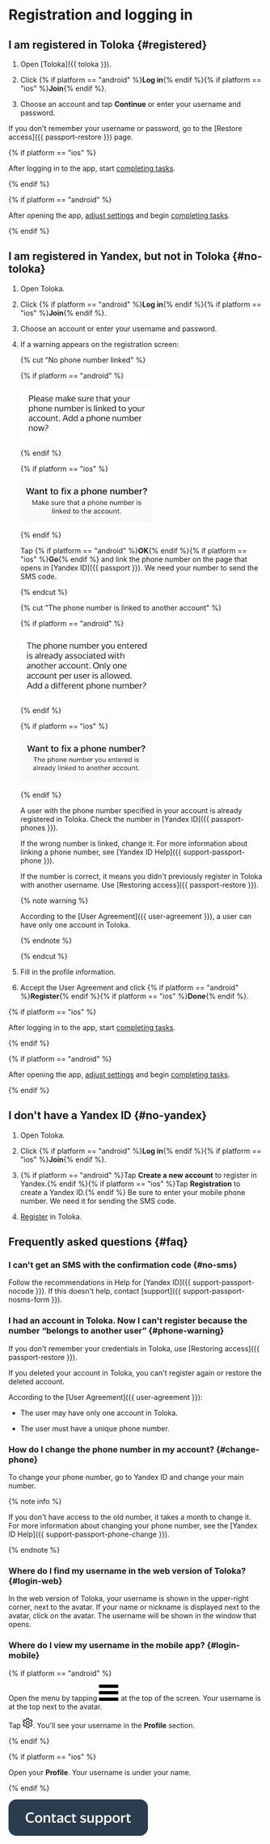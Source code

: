 # Registration and logging in

## I am registered in Toloka {#registered}

1. Open [Toloka]({{ toloka }}).

1. Click {% if platform == "android" %}**Log in**{% endif %}{% if platform == "ios" %}**Join**{% endif %}.

1. Choose an account and tap **Continue** or enter your username and password.

If you don't remember your username or password, go to the [Restore access]({{ passport-restore }}) page.

{% if platform == "ios" %}

After logging in to the app, start [completing tasks](tasks.md).

{% endif %}

{% if platform == "android" %}

After opening the app, [adjust settings](settings.md) and begin [completing tasks](tasks.md).

{% endif %}

## I am registered in Yandex, but not in Toloka {#no-toloka}

1. Open Toloka.

1. Click {% if platform == "android" %}**Log in**{% endif %}{% if platform == "ios" %}**Join**{% endif %}.

1. Choose an account or enter your username and password.

1. If a warning appears on the registration screen:
    
    {% cut "No phone number linked" %}

    {% if platform == "android" %}

    ![](../_assets/mail_warning_android.png)

    {% endif %}

    {% if platform == "ios" %}

    ![](../_assets/mail_warning_ios.png)

    {% endif %}

    Tap {% if platform == "android" %}**OK**{% endif %}{% if platform == "ios" %}**Go**{% endif %} and link the phone number on the page that opens in [Yandex ID]({{ passport }}). We need your number to send the SMS code.

    {% endcut %}
    
    {% cut "The phone number is linked to another account" %}
    
    {% if platform == "android" %}

    ![](../_assets/phone_warning_android.png)

    {% endif %}

    {% if platform == "ios" %}

    ![](../_assets/phone_warning_ios.png)

    {% endif %}

    A user with the phone number specified in your account is already registered in Toloka. Check the number in [Yandex ID]({{ passport-phones }}).
    
    If the wrong number is linked, change it. For more information about linking a phone number, see [Yandex ID Help]({{ support-passport-phone }}).
    
    If the number is correct, it means you didn't previously register in Toloka with another username. Use [Restoring access]({{ passport-restore }}).
    
    {% note warning %}
    
    According to the [User Agreement]({{ user-agreement }}), a user can have only one account in Toloka.
    
    {% endnote %}

    {% endcut %}
    
1. Fill in the profile information.
    
1. Accept the User Agreement and click {% if platform == "android" %}**Register**{% endif %}{% if platform == "ios" %}**Done**{% endif %}.

{% if platform == "ios" %}

After logging in to the app, start [completing tasks](tasks.md).

{% endif %}

{% if platform == "android" %}

After opening the app, [adjust settings](settings.md) and begin [completing tasks](tasks.md).

{% endif %}

## I don't have a Yandex ID {#no-yandex}

1. Open Toloka.

1. Click {% if platform == "android" %}**Log in**{% endif %}{% if platform == "ios" %}**Join**{% endif %}.

1. {% if platform == "android" %}Tap **Create a new account** to register in Yandex.{% endif %}{% if platform == "ios" %}Tap **Registration** to create a Yandex ID.{% endif %} Be sure to enter your mobile phone number. We need it for sending the SMS code.

1. [Register](#no-toloka) in Toloka.

## Frequently asked questions {#faq}

### I can't get an SMS with the confirmation code {#no-sms}

Follow the recommendations in Help for [Yandex ID]({{ support-passport-nocode }}). If this doesn't help, contact [support]({{ support-passport-nosms-form }}).

### I had an account in Toloka. Now I can't register because the number <q>belongs to another user</q> {#phone-warning}

If you don't remember your credentials in Toloka, use [Restoring access]({{ passport-restore }}).

If you deleted your account in Toloka, you can't register again or restore the deleted account.

According to the [User Agreement]({{ user-agreement }}):

- The user may have only one account in Toloka.

- The user must have a unique phone number.

### How do I change the phone number in my account? {#change-phone}

To change your phone number, go to Yandex ID and change your main number.

{% note info %}

If you don't have access to the old number, it takes a month to change it. For more information about changing your phone number, see the [Yandex ID Help]({{ support-passport-phone-change }}).

{% endnote %}


### Where do I find my username in the web version of Toloka? {#login-web}

In the web version of Toloka, your username is shown in the upper-right corner, next to the avatar. If your name or nickname is displayed next to the avatar, click on the avatar. The username will be shown in the window that opens.

### Where do I view my username in the mobile app? {#login-mobile}

{% if platform == "android" %}

Open the menu by tapping ![](../_assets/menu.svg) at the top of the screen. Your username is at the top next to the avatar.

Tap ![](../_assets/settings.png). You'll see your username in the **Profile** section.

{% endif %}

{% if platform == "ios" %}

Open your **Profile**. Your username is under your name.

{% endif %}

[![](../_assets/buttons/contact-support.svg)](troubleshooting/troubleshooting.md#registration)
